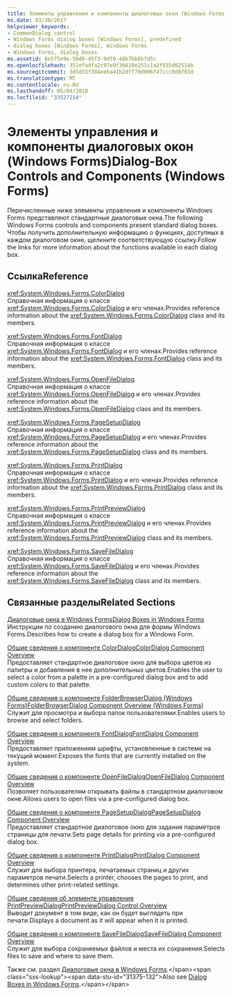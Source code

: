 ```yaml
---
title: Элементы управления и компоненты диалоговых окон (Windows Forms)
ms.date: 03/30/2017
helpviewer_keywords:
- CommonDialog control
- Windows Forms dialog boxes [Windows Forms], predefined
- dialog boxes [Windows Forms], Windows Forms
- Windows Forms, dialog boxes
ms.assetid: 6e5f5e9e-58d6-45f3-9df0-48b7bb6bfd5c
ms.openlocfilehash: 351efadfa2c97e9f36610e251c1a2f935d02514b
ms.sourcegitcommit: 3d5d33f384eeba41b2dff79d096f47ccc8d8f03d
ms.translationtype: MT
ms.contentlocale: ru-RU
ms.lasthandoff: 05/04/2018
ms.locfileid: "33527214"
---
```

# <a name="dialog-box-controls-and-components-windows-forms"></a><span data-ttu-id="31375-102">Элементы управления и компоненты диалоговых окон (Windows Forms)</span><span class="sxs-lookup"><span data-stu-id="31375-102">Dialog-Box Controls and Components (Windows Forms)</span></span>
<span data-ttu-id="31375-103">Перечисленные ниже элементы управления и компоненты Windows Forms представляют стандартные диалоговые окна.</span><span class="sxs-lookup"><span data-stu-id="31375-103">The following Windows Forms controls and components present standard dialog boxes.</span></span> <span data-ttu-id="31375-104">Чтобы получить дополнительную информацию о функциях, доступных в каждом диалоговом окне, щелкните соответствующую ссылку.</span><span class="sxs-lookup"><span data-stu-id="31375-104">Follow the links for more information about the functions available in each dialog box.</span></span>  
  
## <a name="reference"></a><span data-ttu-id="31375-105">Ссылка</span><span class="sxs-lookup"><span data-stu-id="31375-105">Reference</span></span>  
 <xref:System.Windows.Forms.ColorDialog>  
 <span data-ttu-id="31375-106">Справочная информация о классе <xref:System.Windows.Forms.ColorDialog> и его членах.</span><span class="sxs-lookup"><span data-stu-id="31375-106">Provides reference information about the <xref:System.Windows.Forms.ColorDialog> class and its members.</span></span>  
  
 <xref:System.Windows.Forms.FontDialog>  
 <span data-ttu-id="31375-107">Справочная информация о классе <xref:System.Windows.Forms.FontDialog> и его членах.</span><span class="sxs-lookup"><span data-stu-id="31375-107">Provides reference information about the <xref:System.Windows.Forms.FontDialog> class and its members.</span></span>  
  
 <xref:System.Windows.Forms.OpenFileDialog>  
 <span data-ttu-id="31375-108">Справочная информация о классе <xref:System.Windows.Forms.OpenFileDialog> и его членах.</span><span class="sxs-lookup"><span data-stu-id="31375-108">Provides reference information about the <xref:System.Windows.Forms.OpenFileDialog> class and its members.</span></span>  
  
 <xref:System.Windows.Forms.PageSetupDialog>  
 <span data-ttu-id="31375-109">Справочная информация о классе <xref:System.Windows.Forms.PageSetupDialog> и его членах.</span><span class="sxs-lookup"><span data-stu-id="31375-109">Provides reference information about the <xref:System.Windows.Forms.PageSetupDialog> class and its members.</span></span>  
  
 <xref:System.Windows.Forms.PrintDialog>  
 <span data-ttu-id="31375-110">Справочная информация о классе <xref:System.Windows.Forms.PrintDialog> и его членах.</span><span class="sxs-lookup"><span data-stu-id="31375-110">Provides reference information about the <xref:System.Windows.Forms.PrintDialog> class and its members.</span></span>  
  
 <xref:System.Windows.Forms.PrintPreviewDialog>  
 <span data-ttu-id="31375-111">Справочная информация о классе <xref:System.Windows.Forms.PrintPreviewDialog> и его членах.</span><span class="sxs-lookup"><span data-stu-id="31375-111">Provides reference information about the <xref:System.Windows.Forms.PrintPreviewDialog> class and its members.</span></span>  
  
 <xref:System.Windows.Forms.SaveFileDialog>  
 <span data-ttu-id="31375-112">Справочная информация о классе <xref:System.Windows.Forms.SaveFileDialog> и его членах.</span><span class="sxs-lookup"><span data-stu-id="31375-112">Provides reference information about the <xref:System.Windows.Forms.SaveFileDialog> class and its members.</span></span>  
  
## <a name="related-sections"></a><span data-ttu-id="31375-113">Связанные разделы</span><span class="sxs-lookup"><span data-stu-id="31375-113">Related Sections</span></span>  
 [<span data-ttu-id="31375-114">Диалоговые окна в Windows Forms</span><span class="sxs-lookup"><span data-stu-id="31375-114">Dialog Boxes in Windows Forms</span></span>](../../../../docs/framework/winforms/dialog-boxes-in-windows-forms.md)  
 <span data-ttu-id="31375-115">Инструкции по созданию диалогового окна для формы Windows Forms.</span><span class="sxs-lookup"><span data-stu-id="31375-115">Describes how to create a dialog box for a Windows Form.</span></span>  
  
 [<span data-ttu-id="31375-116">Общие сведения о компоненте ColorDialog</span><span class="sxs-lookup"><span data-stu-id="31375-116">ColorDialog Component Overview</span></span>](../../../../docs/framework/winforms/controls/colordialog-component-overview-windows-forms.md)  
 <span data-ttu-id="31375-117">Предоставляет стандартное диалоговое окно для выбора цветов из палитры и добавления в нее дополнительных цветов.</span><span class="sxs-lookup"><span data-stu-id="31375-117">Enables the user to select a color from a palette in a pre-configured dialog box and to add custom colors to that palette.</span></span>  
  
 [<span data-ttu-id="31375-118">Общие сведения о компоненте FolderBrowserDialog (Windows Forms)</span><span class="sxs-lookup"><span data-stu-id="31375-118">FolderBrowserDialog Component Overview (Windows Forms)</span></span>](../../../../docs/framework/winforms/controls/folderbrowserdialog-component-overview-windows-forms.md)  
 <span data-ttu-id="31375-119">Служит для просмотра и выбора папок пользователями.</span><span class="sxs-lookup"><span data-stu-id="31375-119">Enables users to browse and select folders.</span></span>  
  
 [<span data-ttu-id="31375-120">Общие сведения о компоненте FontDialog</span><span class="sxs-lookup"><span data-stu-id="31375-120">FontDialog Component Overview</span></span>](../../../../docs/framework/winforms/controls/fontdialog-component-overview-windows-forms.md)  
 <span data-ttu-id="31375-121">Предоставляет приложениям шрифты, установленные в системе на текущий момент.</span><span class="sxs-lookup"><span data-stu-id="31375-121">Exposes the fonts that are currently installed on the system.</span></span>  
  
 [<span data-ttu-id="31375-122">Общие сведения о компоненте OpenFileDialog</span><span class="sxs-lookup"><span data-stu-id="31375-122">OpenFileDialog Component Overview</span></span>](../../../../docs/framework/winforms/controls/openfiledialog-component-overview-windows-forms.md)  
 <span data-ttu-id="31375-123">Позволяет пользователям открывать файлы в стандартном диалоговом окне.</span><span class="sxs-lookup"><span data-stu-id="31375-123">Allows users to open files via a pre-configured dialog box.</span></span>  
  
 [<span data-ttu-id="31375-124">Общие сведения о компоненте PageSetupDialog</span><span class="sxs-lookup"><span data-stu-id="31375-124">PageSetupDialog Component Overview</span></span>](../../../../docs/framework/winforms/controls/pagesetupdialog-component-overview-windows-forms.md)  
 <span data-ttu-id="31375-125">Предоставляет стандартное диалоговое окно для задания параметров страницы для печати.</span><span class="sxs-lookup"><span data-stu-id="31375-125">Sets page details for printing via a pre-configured dialog box.</span></span>  
  
 [<span data-ttu-id="31375-126">Общие сведения о компоненте PrintDialog</span><span class="sxs-lookup"><span data-stu-id="31375-126">PrintDialog Component Overview</span></span>](../../../../docs/framework/winforms/controls/printdialog-component-overview-windows-forms.md)  
 <span data-ttu-id="31375-127">Служит для выбора принтера, печатаемых страниц и других параметров печати.</span><span class="sxs-lookup"><span data-stu-id="31375-127">Selects a printer, chooses the pages to print, and determines other print-related settings.</span></span>  
  
 [<span data-ttu-id="31375-128">Общие сведения об элементе управления PrintPreviewDialog</span><span class="sxs-lookup"><span data-stu-id="31375-128">PrintPreviewDialog Control Overview</span></span>](../../../../docs/framework/winforms/controls/printpreviewdialog-control-overview-windows-forms.md)  
 <span data-ttu-id="31375-129">Выводит документ в том виде, как он будет выглядеть при печати.</span><span class="sxs-lookup"><span data-stu-id="31375-129">Displays a document as it will appear when it is printed.</span></span>  
  
 [<span data-ttu-id="31375-130">Общие сведения о компоненте SaveFileDialog</span><span class="sxs-lookup"><span data-stu-id="31375-130">SaveFileDialog Component Overview</span></span>](../../../../docs/framework/winforms/controls/savefiledialog-component-overview-windows-forms.md)  
 <span data-ttu-id="31375-131">Служит для выбора сохраняемых файлов и места их сохранения.</span><span class="sxs-lookup"><span data-stu-id="31375-131">Selects files to save and where to save them.</span></span>  
  
 <span data-ttu-id="31375-132">Также см. раздел [Диалоговые окна в Windows Forms](http://msdn.microsoft.com/library/2chz8edb\(v=vs.110\)).</span><span class="sxs-lookup"><span data-stu-id="31375-132">Also see [Dialog Boxes in Windows Forms](http://msdn.microsoft.com/library/2chz8edb\(v=vs.110\)).</span></span>

